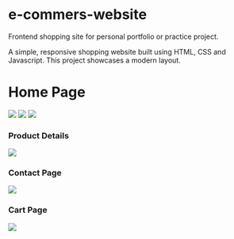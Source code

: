 # e-commers-website
Frontend shopping site for personal portfolio or practice project.
<p>A simple, responsive shopping website built using HTML, CSS and Javascript. This project showcases a modern layout.</p>
<h1>Home Page</h1>
<img src="images/screenshot/home.jpeg">
<img src="images/screenshot/home2.jpeg">
<img src="images/screenshot/home3.jpeg">

<h3>Product Details</h3>
<img src="images/screenshot/product details.jpeg">
<h3>Contact Page</h3>
<img src="images/screenshot/contactpage.jpeg">
<h3>Cart Page</h3>
<img src="images/screenshot/cartpage.jpeg">



